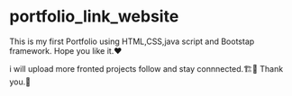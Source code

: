 # portfolio_link_website
This is my first Portfolio using HTML,CSS,java script and Bootstap framework.
Hope you like it.❤️

i will upload more fronted projects follow and stay connnected.🏗️👦
Thank you.💝
